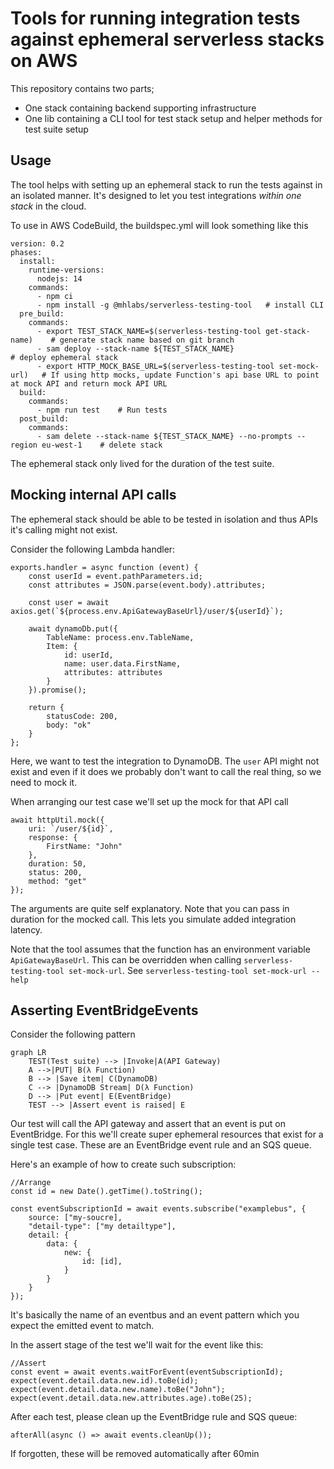 # Tools for running integration tests against ephemeral serverless stacks on AWS

This repository contains two parts; 
* One stack containing backend supporting infrastructure
* One lib containing a CLI tool for test stack setup and helper methods for test suite setup 

## Usage
The tool helps with setting up an ephemeral stack to run the tests against in an isolated manner. It's designed to let you test integrations _within one stack_ in the cloud.

To use in AWS CodeBuild, the buildspec.yml will look something like this

```
version: 0.2
phases:
  install:
    runtime-versions:
      nodejs: 14
    commands:
      - npm ci
      - npm install -g @mhlabs/serverless-testing-tool   # install CLI
  pre_build:
    commands:
      - export TEST_STACK_NAME=$(serverless-testing-tool get-stack-name)    # generate stack name based on git branch
      - sam deploy --stack-name ${TEST_STACK_NAME}                          # deploy ephemeral stack
      - export HTTP_MOCK_BASE_URL=$(serverless-testing-tool set-mock-url)   # If using http mocks, update Function's api base URL to point at mock API and return mock API URL
  build:
    commands:
      - npm run test    # Run tests
  post_build:
    commands:
      - sam delete --stack-name ${TEST_STACK_NAME} --no-prompts --region eu-west-1    # delete stack
```

The ephemeral stack only lived for the duration of the test suite.

## Mocking internal API calls
The ephemeral stack should be able to be tested in isolation and thus APIs it's calling might not exist.

Consider the following Lambda handler:
```
exports.handler = async function (event) {
	const userId = event.pathParameters.id;
	const attributes = JSON.parse(event.body).attributes;

	const user = await axios.get(`${process.env.ApiGatewayBaseUrl}/user/${userId}`);
	
    await dynamoDb.put({
		TableName: process.env.TableName,
		Item: {
			id: userId,
			name: user.data.FirstName,
			attributes: attributes
		}
	}).promise();

    return {
		statusCode: 200,
		body: "ok"
	}
};
```
Here, we want to test the integration to DynamoDB. The `user` API might not exist and even if it does we probably don't want to call the real thing, so we need to mock it.

When arranging our test case we'll set up the mock for that API call
```
await httpUtil.mock({
    uri: `/user/${id}`,
    response: {
        FirstName: "John"
    },
    duration: 50,
    status: 200,
    method: "get"
});
```

The arguments are quite self explanatory. Note that you can pass in duration for the mocked call. This lets you simulate added integration latency.

Note that the tool assumes that the function has an environment variable `ApiGatewayBaseUrl`. This can be overridden when calling `serverless-testing-tool set-mock-url`. See `serverless-testing-tool set-mock-url --help`

## Asserting EventBridgeEvents

Consider the following pattern

```mermaid
graph LR
    TEST(Test suite) --> |Invoke|A(API Gateway)
    A -->|PUT| B(λ Function)
    B --> |Save item| C(DynamoDB)
    C --> |DynamoDB Stream| D(λ Function)   
    D --> |Put event| E(EventBridge)
    TEST --> |Assert event is raised| E
```

Our test will call the API gateway and assert that an event is put on EventBridge. For this we'll create super ephemeral resources that exist for a single test case. These are an EventBridge event rule and an SQS queue. 

Here's an example of how to create such subscription:
```
//Arrange
const id = new Date().getTime().toString();

const eventSubscriptionId = await events.subscribe("examplebus", {
    source: ["my-soucre],
    "detail-type": ["my detailtype"],
    detail: {
        data: {
            new: {
                id: [id],
            }
        }
    }
});
```

It's basically the name of an eventbus and an event pattern which you expect the emitted event to match.

In the assert stage of the test we'll wait for the event like this:
```
//Assert
const event = await events.waitForEvent(eventSubscriptionId);
expect(event.detail.data.new.id).toBe(id);
expect(event.detail.data.new.name).toBe("John");
expect(event.detail.data.new.attributes.age).toBe(25);
```

After each test, please clean up the EventBridge rule and SQS queue:
```
afterAll(async () => await events.cleanUp());
```

If forgotten, these will be removed automatically after 60min
